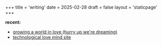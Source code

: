 +++
title = 'writing'
date = 2025-02-28
draft = false
layout = 'staticpage'
+++

**recent:**

- [growing a world in love (hurry up we're dreaming)](https://hurryupweredreaming.com/issues/1/growing-a-world-in-love)
- [technological love mind site](https://mind.technological.love)
